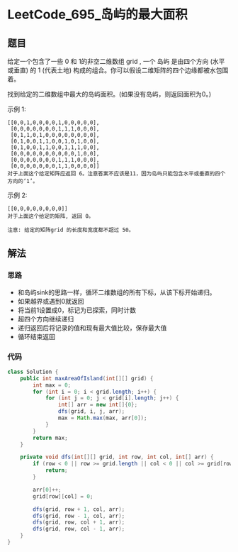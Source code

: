 # LeetCode_695_岛屿的最大面积
## 题目
给定一个包含了一些 0 和 1的非空二维数组 grid , 一个 岛屿 是由四个方向 (水平或垂直) 的 1 (代表土地) 构成的组合。你可以假设二维矩阵的四个边缘都被水包围着。

找到给定的二维数组中最大的岛屿面积。(如果没有岛屿，则返回面积为0。)

示例 1:
```
[[0,0,1,0,0,0,0,1,0,0,0,0,0],
 [0,0,0,0,0,0,0,1,1,1,0,0,0],
 [0,1,1,0,1,0,0,0,0,0,0,0,0],
 [0,1,0,0,1,1,0,0,1,0,1,0,0],
 [0,1,0,0,1,1,0,0,1,1,1,0,0],
 [0,0,0,0,0,0,0,0,0,0,1,0,0],
 [0,0,0,0,0,0,0,1,1,1,0,0,0],
 [0,0,0,0,0,0,0,1,1,0,0,0,0]]
对于上面这个给定矩阵应返回 6。注意答案不应该是11，因为岛屿只能包含水平或垂直的四个方向的‘1’。
```
示例 2:
```
[[0,0,0,0,0,0,0,0]]
对于上面这个给定的矩阵, 返回 0。
```
```
注意: 给定的矩阵grid 的长度和宽度都不超过 50。
```
## 解法
### 思路
- 和岛屿sink的思路一样，循环二维数组的所有下标，从该下标开始递归。
- 如果越界或遇到0就返回
- 将当前1设置成0，标记为已探索，同时计数
- 超四个方向继续递归
- 递归返回后将记录的值和现有最大值比较，保存最大值
- 循环结束返回
### 代码
```java
class Solution {
    public int maxAreaOfIsland(int[][] grid) {
        int max = 0;
        for (int i = 0; i < grid.length; i++) {
            for (int j = 0; j < grid[i].length; j++) {
                int[] arr = new int[]{0};
                dfs(grid, i, j, arr);
                max = Math.max(max, arr[0]);
            }
        }
        return max;
    }

    private void dfs(int[][] grid, int row, int col, int[] arr) {
        if (row < 0 || row >= grid.length || col < 0 || col >= grid[row].length || grid[row][col] == 0) {
            return;
        }

        arr[0]++;
        grid[row][col] = 0;

        dfs(grid, row + 1, col, arr);
        dfs(grid, row - 1, col, arr);
        dfs(grid, row, col + 1, arr);
        dfs(grid, row, col - 1, arr);
    }
}
```